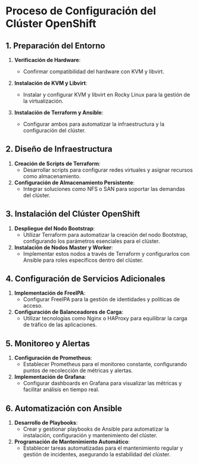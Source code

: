 # Proceso de Configuración del Clúster OpenShift

## 1. Preparación del Entorno

   1. **Verificación de Hardware**:
      - Confirmar compatibilidad del hardware con KVM y libvirt.
  
   2. **Instalación de KVM y Libvirt**:
      - Instalar y configurar KVM y libvirt en Rocky Linux para la gestión de la virtualización.
   3. **Instalación de Terraform y Ansible**:
      - Configurar ambos para automatizar la infraestructura y la configuración del clúster.

## 2. Diseño de Infraestructura

   1. **Creación de Scripts de Terraform**:
      - Desarrollar scripts para configurar redes virtuales y asignar recursos como almacenamiento.
   2. **Configuración de Almacenamiento Persistente**:
      - Integrar soluciones como NFS o SAN para soportar las demandas del clúster.

## 3. Instalación del Clúster OpenShift

   1. **Despliegue del Nodo Bootstrap**:
      - Utilizar Terraform para automatizar la creación del nodo Bootstrap, configurando los parámetros esenciales para el clúster.
   2. **Instalación de Nodos Master y Worker**:
      - Implementar estos nodos a través de Terraform y configurarlos con Ansible para roles específicos dentro del clúster.

## 4. Configuración de Servicios Adicionales

   1. **Implementación de FreeIPA**:
      - Configurar FreeIPA para la gestión de identidades y políticas de acceso.
   2. **Configuración de Balanceadores de Carga**:
      - Utilizar tecnologías como Nginx o HAProxy para equilibrar la carga de tráfico de las aplicaciones.

## 5. Monitoreo y Alertas

   1. **Configuración de Prometheus**:
      - Establecer Prometheus para el monitoreo constante, configurando puntos de recolección de métricas y alertas.
   2. **Implementación de Grafana**:
      - Configurar dashboards en Grafana para visualizar las métricas y facilitar análisis en tiempo real.

## 6. Automatización con Ansible

   1. **Desarrollo de Playbooks**:
      - Crear y gestionar playbooks de Ansible para automatizar la instalación, configuración y mantenimiento del clúster.
   2. **Programación de Mantenimiento Automático**:
      - Establecer tareas automatizadas para el mantenimiento regular y gestión de incidentes, asegurando la estabilidad del clúster.
